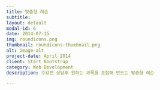 ```yaml
---
title: 맞춤형 레슨
subtitle: 
layout: default
modal-id: 6
date: 2014-07-15
img: roundicons.png
thumbnail: roundicons-thumbnail.png
alt: image-alt
project-date: April 2014
client: Start Bootstrap
category: Web Development
description: 수강전 상담후 원하는 과목을 조합해 만드는 맞춤형 레슨

---
```

